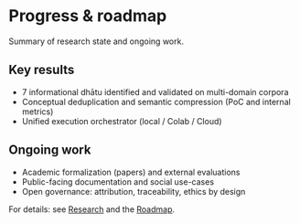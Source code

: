 # Progress & roadmap

Summary of research state and ongoing work.

## Key results
- 7 informational dhātu identified and validated on multi-domain corpora
- Conceptual deduplication and semantic compression (PoC and internal metrics)
- Unified execution orchestrator (local / Colab / Cloud)

## Ongoing work
- Academic formalization (papers) and external evaluations
- Public-facing documentation and social use-cases
- Open governance: attribution, traceability, ethics by design

For details: see [Research](research/index.md) and the [Roadmap](OPERATIONS/DevOps/roadmap.md).
